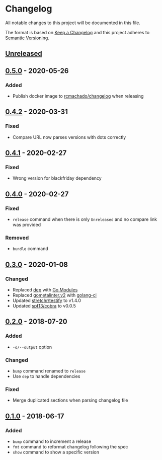 # Changelog

All notable changes to this project will be documented in this file.

The format is based on [Keep a Changelog](http://keepachangelog.com/en/1.0.0/)
and this project adheres to [Semantic Versioning](http://semver.org/spec/v2.0.0.html).

## [Unreleased]

## [0.5.0] - 2020-05-26
### Added
- Publish docker image to [rcmachado/changelog](https://hub.docker.com/r/rcmachado/changelog) when releasing

## [0.4.2] - 2020-03-31
### Fixed
- Compare URL now parses versions with dots correctly

## [0.4.1] - 2020-02-27
### Fixed
- Wrong version for blackfriday dependency

## [0.4.0] - 2020-02-27
### Fixed
- `release` command when there is only `Unreleased` and no compare link was provided

### Removed
- `bundle` command

## [0.3.0] - 2020-01-08
### Changed
- Replaced [dep](https://github.com/golang/dep) with [Go Modules](https://blog.golang.org/using-go-modules)
- Replaced [gometalinter.v2](https://github.com/alecthomas/gometalinter) with [golang-ci](https://github.com/golangci/golangci-lint)
- Updated [stretchr/testify](github.com/stretchr/testify) to v1.4.0
- Updated [spf13/cobra](github.com/spf13/cobra) to v0.0.5

## [0.2.0] - 2018-07-20
### Added
- `-o/--output` option

### Changed
- `bump` command renamed to `release`
- Use `dep` to handle dependencies

### Fixed
- Merge duplicated sections when parsing changelog file

## [0.1.0] - 2018-06-17
### Added
- `bump` command to increment a release
- `fmt` command to reformat changelog following the spec
- `show` command to show a specific version

[Unreleased]: https://github.com/rcmachado/changelog/compare/0.5.0...HEAD
[0.5.0]: https://github.com/rcmachado/changelog/compare/0.4.2...0.5.0
[0.4.2]: https://github.com/rcmachado/changelog/compare/0.4.1...0.4.2
[0.4.1]: https://github.com/rcmachado/changelog/compare/0.4.0...0.4.1
[0.4.0]: https://github.com/rcmachado/changelog/compare/0.3.0...0.4.0
[0.3.0]: https://github.com/rcmachado/changelog/compare/0.2.0...0.3.0
[0.2.0]: https://github.com/rcmachado/changelog/compare/0.1.0...0.2.0
[0.1.0]: https://github.com/rcmachado/changelog/compare/ae761ff...0.1.0
